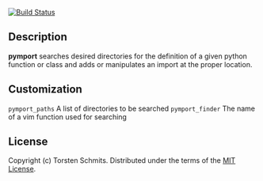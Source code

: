 [![Build Status](https://travis-ci.org/tek/vim-pymport.png)](https://travis-ci.org/tek/vim-pymport)

## Description

**pymport** searches desired directories for the definition of a given python function or class and adds or manipulates an import at the proper location.

## Customization

`pymport_paths` A list of directories to be searched
`pymport_finder` The name of a vim function used for searching

## License

Copyright (c) Torsten Schmits. Distributed under the terms of the [MIT
License][1].

[1]: http://opensource.org/licenses/MIT 'mit license'
